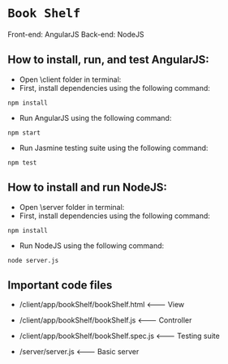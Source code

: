 # `Book Shelf`
Front-end: AngularJS
Back-end: NodeJS

## How to install, run, and test AngularJS:
- Open \client folder in terminal:
- First, install dependencies using the following command:
```
npm install
```
- Run AngularJS using the following command:
```
npm start
```
- Run Jasmine testing suite using the following command:
```
npm test
```

## How to install and run NodeJS:
- Open \server folder in terminal:
- First, install dependencies using the following command:
```
npm install
```
- Run NodeJS using the following command:
```
node server.js
```

## Important code files
- /client/app/bookShelf/bookShelf.html   <--- View
- /client/app/bookShelf/bookShelf.js    <--- Controller
- /client/app/bookShelf/bookShelf.spec.js   <--- Testing suite

- /server/server.js     <--- Basic server